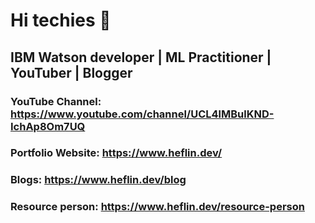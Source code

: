 # Hi techies 👋
## IBM Watson developer | ML Practitioner | YouTuber | Blogger
### YouTube Channel: https://www.youtube.com/channel/UCL4lMBulKND-IchAp8Om7UQ
### Portfolio Website: https://www.heflin.dev/
### Blogs: https://www.heflin.dev/blog
### Resource person: https://www.heflin.dev/resource-person
<!--
**heflinstephenraj/heflinstephenraj** is a ✨ _special_ ✨ repository because its `README.md` (this file) appears on your GitHub profile.

Here are some ideas to get you started:

- 🔭 I’m currently working on ...
- 🌱 I’m currently learning ...
- 👯 I’m looking to collaborate on ...
- 🤔 I’m looking for help with ...
- 💬 Ask me about ...
- 📫 How to reach me: ...
- 😄 Pronouns: ...
- ⚡ Fun fact: ...
-->
